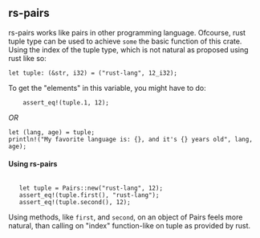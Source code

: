 ## rs-pairs

rs-pairs works like pairs in other programming language. Ofcourse, rust tuple type can be used
to achieve ```some``` the basic function of this crate. Using the index of the tuple type, 
which is not natural as proposed using rust like so:

```
let tuple: (&str, i32) = ("rust-lang", 12_i32);
```

To get the "elements" in this variable, you might have to do:
``` assert_eq!(tuple.0, "rust-lang");
    assert_eq!(tuple.1, 12);
```

*OR*

```
let (lang, age) = tuple;
println!("My favorite language is: {}, and it's {} years old", lang, age);
```

#### Using rs-pairs
```use rs-pairs::Pairs;

   let tuple = Pairs::new("rust-lang", 12);
   assert_eq!(tuple.first(), "rust-lang");
   assert_eq!(tuple.second(), 12);
```

Using methods, like `first`, and `second`, on an object of Pairs feels more natural, than 
calling on "index" function-like on tuple as provided by rust. 

